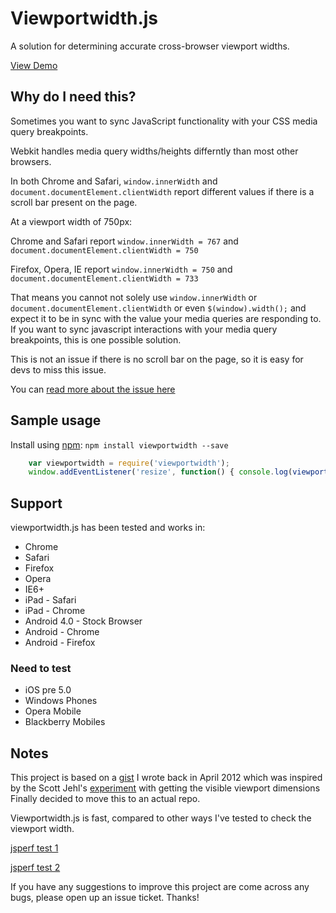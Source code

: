 Viewportwidth.js
================

A solution for determining accurate cross-browser viewport widths.

[View Demo](http://www.brettjankord.com/projects/viewportwidth/demo/)

## Why do I need this?
Sometimes you want to sync JavaScript functionality with your CSS media query breakpoints.

Webkit handles media query widths/heights differntly than most other browsers.

In both Chrome and Safari, `window.innerWidth` and `document.documentElement.clientWidth` report different values if there is a scroll bar present on the page.

At a viewport width of 750px: 

Chrome and Safari report `window.innerWidth = 767` and `document.documentElement.clientWidth = 750`

Firefox, Opera, IE report `window.innerWidth = 750` and `document.documentElement.clientWidth = 733` 

That means you cannot not solely use `window.innerWidth` or `document.documentElement.clientWidth` or even `$(window).width();` and expect it to be in sync with the value your media queries are responding to.
If you want to sync javascript interactions with your media query breakpoints, this is one possible solution.

This is not an issue if there is no scroll bar on the page, so it is easy for devs to miss this issue. 

You can [read more about the issue here](http://www.456bereastreet.com/archive/201101/media_queries_viewport_width_scrollbars_and_webkit_browsers/)

## Sample usage

Install using [npm](https://www.npmjs.com/): `npm install viewportwidth --save`

```js
    var viewportwidth = require('viewportwidth');
    window.addEventListener('resize', function() { console.log(viewportwidth()); });
```

## Support
viewportwidth.js has been tested and works in:

* Chrome
* Safari
* Firefox
* Opera
* IE6+
* iPad - Safari
* iPad - Chrome
* Android 4.0 - Stock Browser 
* Android - Chrome
* Android - Firefox

### Need to test
* iOS pre 5.0
* Windows Phones
* Opera Mobile
* Blackberry Mobiles


## Notes
This project is based on a [gist](https://gist.github.com/2399828) I wrote back in April 2012 which was inspired by the Scott Jehl's [experiment](https://gist.github.com/2051999) with getting the visible viewport dimensions
Finally decided to move this to an actual repo.

Viewportwidth.js is fast, compared to other ways I've tested to check the viewport width.

[jsperf test 1](http://jsperf.com/viewport-width-check)

[jsperf test 2](http://jsperf.com/viewport-dimensions)

If you have any suggestions to improve this project are come across any bugs, please open up an issue ticket. Thanks!

